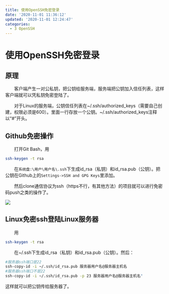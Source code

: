 ```yaml
---
title: 使用OpenSSH免密登录
date: '2020-11-01 11:36:12'
updated: '2020-11-01 12:24:47'
categories:
  - 3 OpenSSH
---
```

# 使用OpenSSH免密登录

## 原理

　　客户端产生一对公私钥，把公钥给服务端，服务端把公钥加入信任列表，这样客户端就可以凭私钥免密登陆了。

　　对于Linux的服务端，公钥信任列表在~/.ssh/authorized_keys（需要自己创建，权限必须是600）。里面一行存放一个公钥。~/.ssh/authorized_keys注释以“#”开头。

## Github免密操作

　　打开Git Bash，用

```sh
ssh-keygen -t rsa
```

　　在`系统盘:\用户\用户名\.ssh`下生成id_rsa（私钥）和id_rsa.pub（公钥）。把公钥在Github上的`Settings->SSH and GPG Keys`里添加。

　　然后clone通信协议为ssh（https不行，有其他方法）的项目就可以进行免密码push之类的操作了。

![](https://raw.githubusercontent.com/furrybear/res/master/img/20190223102902.png)

## Linux免密ssh登陆Linux服务器

　　用

```sh
ssh-keygen -t rsa
```

　　在~/.ssh下生成id_rsa（私钥）和id_rsa.pub（公钥）。然后：

```sh
#服务器ssh端口是22
ssh-copy-id -i ~/.ssh/id_rsa.pub 服务器用户名@服务器主机名
#服务器ssh端口不是22
ssh-copy-id -i ~/.ssh/id_rsa.pub -p 23 服务器用户名@服务器主机名"
```

这样就可以把公钥传给服务器了。
